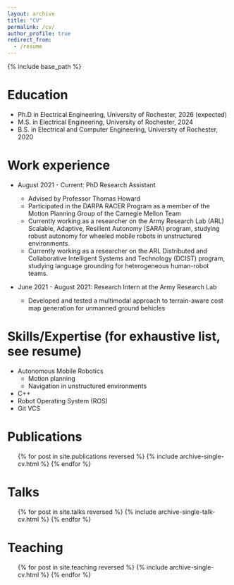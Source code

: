 ```yaml
---
layout: archive
title: "CV"
permalink: /cv/
author_profile: true
redirect_from:
  - /resume
---
```


{% include base_path %}

Education
======
* Ph.D in Electrical Engineering, University of Rochester, 2026 (expected)
* M.S. in Electrical Engineering, University of Rochester, 2024
* B.S. in Electrical and Computer Engineering, University of Rochester, 2020

Work experience
======
* August 2021 - Current: PhD Research Assistant
  * Advised by Professor Thomas Howard
  * Participated in the DARPA RACER Program as a member of the Motion Planning Group of the Carnegie Mellon Team
  * Currently working as a researcher on the Army Research Lab (ARL) Scalable, Adaptive, Resilient Autonomy (SARA) program, studying robust autonomy for wheeled mobile robots in unstructured environments.
  * Currently working as a researcher on the ARL Distributed and Collaborative Intelligent Systems and Technology (DCIST) program, studying language grounding for heterogeneous human-robot teams.

* June 2021 - August 2021: Research Intern at the Army Research Lab
  * Developed and tested a multimodal approach to terrain-aware cost map generation for unmanned ground behicles
  
Skills/Expertise (for exhaustive list, see resume)
======
* Autonomous Mobile Robotics
  * Motion planning
  * Navigation in unstructured environments
* C++
* Robot Operating System (ROS)
* Git VCS

Publications
======
  <ul>{% for post in site.publications reversed %}
    {% include archive-single-cv.html %}
  {% endfor %}</ul>
  
Talks
======
  <ul>{% for post in site.talks reversed %}
    {% include archive-single-talk-cv.html  %}
  {% endfor %}</ul>
  
Teaching
======
  <ul>{% for post in site.teaching reversed %}
    {% include archive-single-cv.html %}
  {% endfor %}</ul>
  
